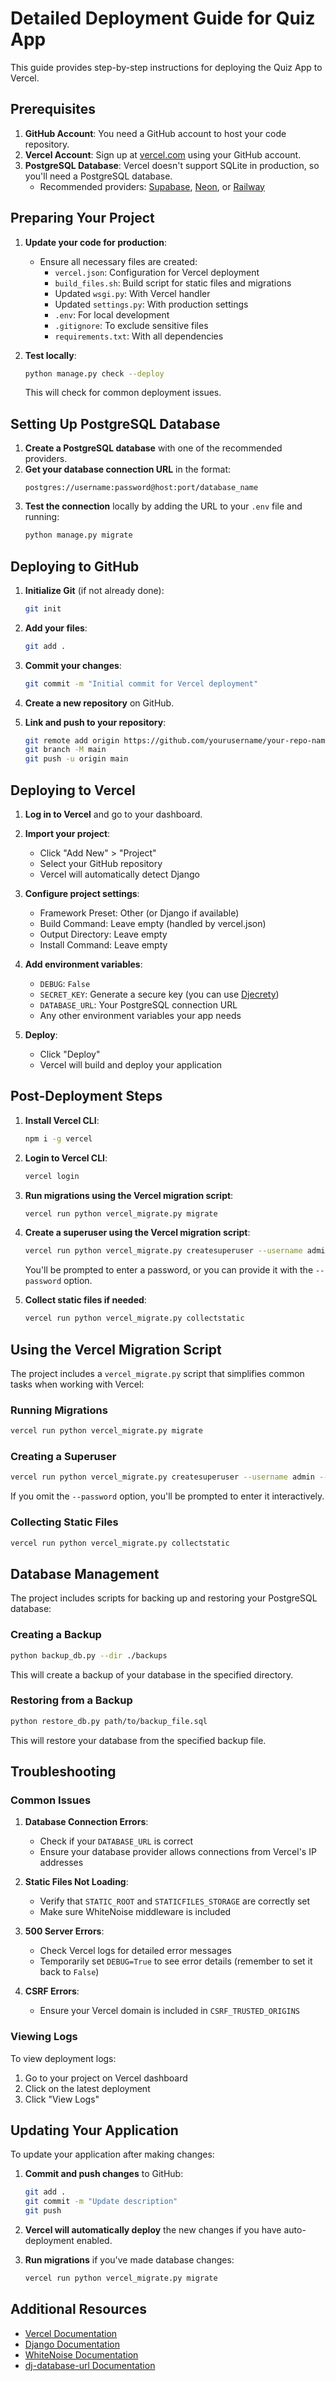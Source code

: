 # Detailed Deployment Guide for Quiz App

This guide provides step-by-step instructions for deploying the Quiz App to Vercel.

## Prerequisites

1. **GitHub Account**: You need a GitHub account to host your code repository.
2. **Vercel Account**: Sign up at [vercel.com](https://vercel.com) using your GitHub account.
3. **PostgreSQL Database**: Vercel doesn't support SQLite in production, so you'll need a PostgreSQL database.
   - Recommended providers: [Supabase](https://supabase.com), [Neon](https://neon.tech), or [Railway](https://railway.app)

## Preparing Your Project

1. **Update your code for production**:
   - Ensure all necessary files are created:
     - `vercel.json`: Configuration for Vercel deployment
     - `build_files.sh`: Build script for static files and migrations
     - Updated `wsgi.py`: With Vercel handler
     - Updated `settings.py`: With production settings
     - `.env`: For local development
     - `.gitignore`: To exclude sensitive files
     - `requirements.txt`: With all dependencies

2. **Test locally**:
   ```bash
   python manage.py check --deploy
   ```
   This will check for common deployment issues.

## Setting Up PostgreSQL Database

1. **Create a PostgreSQL database** with one of the recommended providers.
2. **Get your database connection URL** in the format:
   ```
   postgres://username:password@host:port/database_name
   ```
3. **Test the connection** locally by adding the URL to your `.env` file and running:
   ```bash
   python manage.py migrate
   ```

## Deploying to GitHub

1. **Initialize Git** (if not already done):
   ```bash
   git init
   ```

2. **Add your files**:
   ```bash
   git add .
   ```

3. **Commit your changes**:
   ```bash
   git commit -m "Initial commit for Vercel deployment"
   ```

4. **Create a new repository** on GitHub.

5. **Link and push to your repository**:
   ```bash
   git remote add origin https://github.com/yourusername/your-repo-name.git
   git branch -M main
   git push -u origin main
   ```

## Deploying to Vercel

1. **Log in to Vercel** and go to your dashboard.

2. **Import your project**:
   - Click "Add New" > "Project"
   - Select your GitHub repository
   - Vercel will automatically detect Django

3. **Configure project settings**:
   - Framework Preset: Other (or Django if available)
   - Build Command: Leave empty (handled by vercel.json)
   - Output Directory: Leave empty
   - Install Command: Leave empty

4. **Add environment variables**:
   - `DEBUG`: `False`
   - `SECRET_KEY`: Generate a secure key (you can use [Djecrety](https://djecrety.ir/))
   - `DATABASE_URL`: Your PostgreSQL connection URL
   - Any other environment variables your app needs

5. **Deploy**:
   - Click "Deploy"
   - Vercel will build and deploy your application

## Post-Deployment Steps

1. **Install Vercel CLI**:
   ```bash
   npm i -g vercel
   ```

2. **Login to Vercel CLI**:
   ```bash
   vercel login
   ```

3. **Run migrations using the Vercel migration script**:
   ```bash
   vercel run python vercel_migrate.py migrate
   ```

4. **Create a superuser using the Vercel migration script**:
   ```bash
   vercel run python vercel_migrate.py createsuperuser --username admin --email admin@example.com
   ```
   You'll be prompted to enter a password, or you can provide it with the `--password` option.

5. **Collect static files if needed**:
   ```bash
   vercel run python vercel_migrate.py collectstatic
   ```

## Using the Vercel Migration Script

The project includes a `vercel_migrate.py` script that simplifies common tasks when working with Vercel:

### Running Migrations

```bash
vercel run python vercel_migrate.py migrate
```

### Creating a Superuser

```bash
vercel run python vercel_migrate.py createsuperuser --username admin --email admin@example.com --password securepassword
```

If you omit the `--password` option, you'll be prompted to enter it interactively.

### Collecting Static Files

```bash
vercel run python vercel_migrate.py collectstatic
```

## Database Management

The project includes scripts for backing up and restoring your PostgreSQL database:

### Creating a Backup

```bash
python backup_db.py --dir ./backups
```

This will create a backup of your database in the specified directory.

### Restoring from a Backup

```bash
python restore_db.py path/to/backup_file.sql
```

This will restore your database from the specified backup file.

## Troubleshooting

### Common Issues

1. **Database Connection Errors**:
   - Check if your `DATABASE_URL` is correct
   - Ensure your database provider allows connections from Vercel's IP addresses

2. **Static Files Not Loading**:
   - Verify that `STATIC_ROOT` and `STATICFILES_STORAGE` are correctly set
   - Make sure WhiteNoise middleware is included

3. **500 Server Errors**:
   - Check Vercel logs for detailed error messages
   - Temporarily set `DEBUG=True` to see error details (remember to set it back to `False`)

4. **CSRF Errors**:
   - Ensure your Vercel domain is included in `CSRF_TRUSTED_ORIGINS`

### Viewing Logs

To view deployment logs:
1. Go to your project on Vercel dashboard
2. Click on the latest deployment
3. Click "View Logs"

## Updating Your Application

To update your application after making changes:

1. **Commit and push changes** to GitHub:
   ```bash
   git add .
   git commit -m "Update description"
   git push
   ```

2. **Vercel will automatically deploy** the new changes if you have auto-deployment enabled.

3. **Run migrations** if you've made database changes:
   ```bash
   vercel run python vercel_migrate.py migrate
   ```

## Additional Resources

- [Vercel Documentation](https://vercel.com/docs)
- [Django Documentation](https://docs.djangoproject.com/en/4.2/howto/deployment/)
- [WhiteNoise Documentation](http://whitenoise.evans.io/en/stable/)
- [dj-database-url Documentation](https://github.com/jazzband/dj-database-url) 